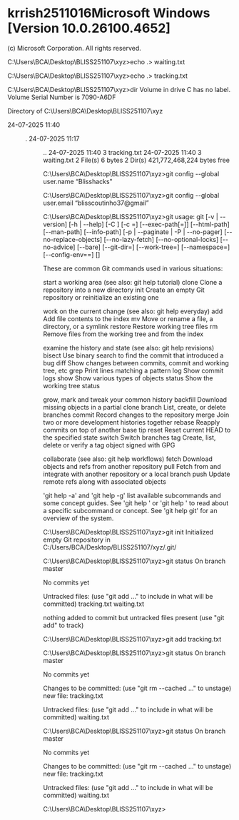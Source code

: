 # krrish2511016Microsoft Windows [Version 10.0.26100.4652]
(c) Microsoft Corporation. All rights reserved.

C:\Users\BCA\Desktop\BLISS251107\xyz>echo .> waiting.txt

C:\Users\BCA\Desktop\BLISS251107\xyz>echo .> tracking.txt

C:\Users\BCA\Desktop\BLISS251107\xyz>dir
 Volume in drive C has no label.
 Volume Serial Number is 7090-A6DF

 Directory of C:\Users\BCA\Desktop\BLISS251107\xyz

24-07-2025  11:40    <DIR>          .
24-07-2025  11:17    <DIR>          ..
24-07-2025  11:40                 3 tracking.txt
24-07-2025  11:40                 3 waiting.txt
               2 File(s)              6 bytes
               2 Dir(s)  421,772,468,224 bytes free

C:\Users\BCA\Desktop\BLISS251107\xyz>git config --global user.name “Blisshacks"

C:\Users\BCA\Desktop\BLISS251107\xyz>git config --global user.email “blisscoutinho37@gmail”

C:\Users\BCA\Desktop\BLISS251107\xyz>git
usage: git [-v | --version] [-h | --help] [-C <path>] [-c <name>=<value>]
           [--exec-path[=<path>]] [--html-path] [--man-path] [--info-path]
           [-p | --paginate | -P | --no-pager] [--no-replace-objects] [--no-lazy-fetch]
           [--no-optional-locks] [--no-advice] [--bare] [--git-dir=<path>]
           [--work-tree=<path>] [--namespace=<name>] [--config-env=<name>=<envvar>]
           <command> [<args>]

These are common Git commands used in various situations:

start a working area (see also: git help tutorial)
   clone      Clone a repository into a new directory
   init       Create an empty Git repository or reinitialize an existing one

work on the current change (see also: git help everyday)
   add        Add file contents to the index
   mv         Move or rename a file, a directory, or a symlink
   restore    Restore working tree files
   rm         Remove files from the working tree and from the index

examine the history and state (see also: git help revisions)
   bisect     Use binary search to find the commit that introduced a bug
   diff       Show changes between commits, commit and working tree, etc
   grep       Print lines matching a pattern
   log        Show commit logs
   show       Show various types of objects
   status     Show the working tree status

grow, mark and tweak your common history
   backfill   Download missing objects in a partial clone
   branch     List, create, or delete branches
   commit     Record changes to the repository
   merge      Join two or more development histories together
   rebase     Reapply commits on top of another base tip
   reset      Reset current HEAD to the specified state
   switch     Switch branches
   tag        Create, list, delete or verify a tag object signed with GPG

collaborate (see also: git help workflows)
   fetch      Download objects and refs from another repository
   pull       Fetch from and integrate with another repository or a local branch
   push       Update remote refs along with associated objects

'git help -a' and 'git help -g' list available subcommands and some
concept guides. See 'git help <command>' or 'git help <concept>'
to read about a specific subcommand or concept.
See 'git help git' for an overview of the system.

C:\Users\BCA\Desktop\BLISS251107\xyz>git init
Initialized empty Git repository in C:/Users/BCA/Desktop/BLISS251107/xyz/.git/

C:\Users\BCA\Desktop\BLISS251107\xyz>git status
On branch master

No commits yet

Untracked files:
  (use "git add <file>..." to include in what will be committed)
        tracking.txt
        waiting.txt

nothing added to commit but untracked files present (use "git add" to track)

C:\Users\BCA\Desktop\BLISS251107\xyz>git add tracking.txt

C:\Users\BCA\Desktop\BLISS251107\xyz>git status
On branch master

No commits yet

Changes to be committed:
  (use "git rm --cached <file>..." to unstage)
        new file:   tracking.txt

Untracked files:
  (use "git add <file>..." to include in what will be committed)
        waiting.txt


C:\Users\BCA\Desktop\BLISS251107\xyz>git status
On branch master

No commits yet

Changes to be committed:
  (use "git rm --cached <file>..." to unstage)
        new file:   tracking.txt

Untracked files:
  (use "git add <file>..." to include in what will be committed)
        waiting.txt


C:\Users\BCA\Desktop\BLISS251107\xyz>
